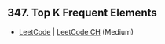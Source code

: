 ## 347. Top K Frequent Elements

-  [LeetCode](https://leetcode.com/problems/top-k-frequent-elements/) | [LeetCode CH](https://leetcode.cn/problems/top-k-frequent-elements/) (Medium)
